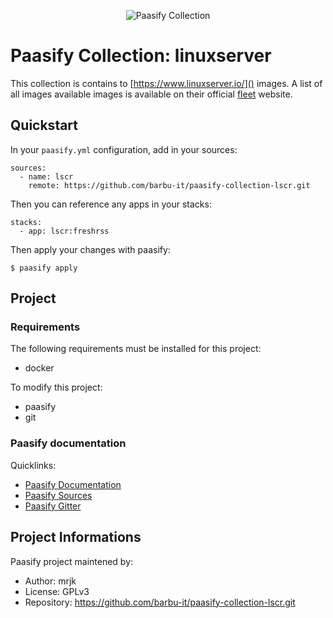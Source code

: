 <p align='center'>
<img src="https://github.com/barbu-it/paasify/raw/main/logo/paasify_collection.svg" alt="Paasify Collection">
</p>

# Paasify Collection: linuxserver

This collection is contains to [https://www.linuxserver.io/]() images. A list of all images available images is available on their official [fleet](https://fleet.linuxserver.io/) website.

## Quickstart

In your `paasify.yml` configuration, add in your sources:
```
sources:
  - name: lscr
    remote: https://github.com/barbu-it/paasify-collection-lscr.git
```

Then you can reference any apps in your stacks:
```
stacks:
  - app: lscr:freshrss
```

Then apply your changes with paasify:
```
$ paasify apply
```


## Project

### Requirements

The following requirements must be installed for this project:

* docker

To modify this project:

* paasify
* git

### Paasify documentation

Quicklinks:

* [Paasify Documentation](https://barbu-it.github.io/paasify/)
* [Paasify Sources](https://github.com/barbu-it/paasify)
* [Paasify Gitter](https://gitter.im/barbu-it/paasify)


## Project Informations

Paasify project maintened by:

* Author: mrjk
* License: GPLv3
* Repository: https://github.com/barbu-it/paasify-collection-lscr.git


